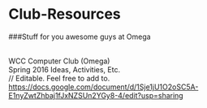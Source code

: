 # Club-Resources
###Stuff for you awesome guys at Omega<br /><br />
  
WCC Computer Club (Omega)<br />
Spring 2016 Ideas, Activities, Etc.<br />
// Editable. Feel free to add to.<br />
https://docs.google.com/document/d/1Sje1jU1O2oSC5A-E1nyZwtZhbaj1fJxNZSUn2YGy8-4/edit?usp=sharing
